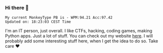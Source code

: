 ### Hi there 👋
<!-- PB START -->
```
My current MonkeyType PB is - WPM:94.21 Acc:97.42
Updated on: 18:23:03 CEST Time
```
<!-- PB END -->
I'm an IT person, just overall. I like CTFs, hacking, coding games, making Python apps. Just a lot of stuff.
You can check out my website [here](https://skill3472.github.io/).
I will probably add some interesting stuff here, when I get the idea to do so. Take care ❤️

